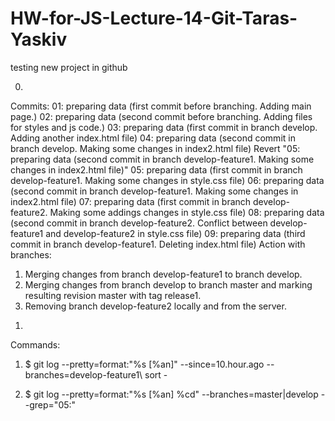 # HW-for-JS-Lecture-14-Git-Taras-Yaskiv
testing new project in github

0.	
Commits:
01: preparing data (first commit before branching. Adding main page.)
02: preparing data (second commit before branching. Adding files for styles and js code.)
03: preparing data (first commit in branch develop. Adding another index.html file)
04: preparing data (second commit in branch develop. Making some changes in index2.html file) 
Revert "05: preparing data (second commit in branch develop-feature1. Making some changes in index2.html file)"
05: preparing data (first commit in branch develop-feature1. Making some changes in style.css file)
06: preparing data (second commit in branch develop-feature1. Making some changes in index2.html file)
07: preparing data (first commit in branch develop-feature2. Making some addings changes in style.css file)
08: preparing data (second commit in branch develop-feature2. Conflict between develop-feature1 and develop-feature2 in style.css file)
09: preparing data (third commit in branch develop-feature1. Deleting index.html file)
Action with branches:
1) Merging changes from branch develop-feature1 to branch develop.
2) Merging changes from branch develop to branch master and marking resulting revision master with tag release1.
2) Removing branch develop-feature2 locally and from the server.

1.	
Commands:
1)	$ git log --pretty=format:"%s [%an]" --since=10.hour.ago --branches=develop-feature1\ sort -

2)	$ git log --pretty=format:"%s [%an] %cd" --branches=master\|develop --grep="05:"
